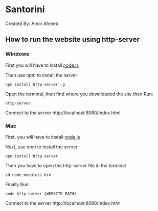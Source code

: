 # Santorini
Created By: Amin Ahmed


## How to run the website using http-server
### Windows
First you will have to install [node.js](https://nodejs.org) 

Then use npm to install the server 
```
npm install http-server -g
```
Open the terminal, then find where you downloaded the site then Run:
```
http-server
```
Connect to the server 
http://localhost:8080/index.html

### Mac
First, you will have to install [node.js](https://nodejs.org) 

Next, use npm to install the server 
```
npm install http-server
```
Then you have to open the http-server file in the terminal
```
cd node_modules/.bin
```
Finally Run:
```
node http-server {WEBSITE_PATH}
```
Connect to the server 
http://localhost:8080/index.html
